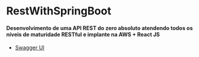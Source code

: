 # RestWithSpringBoot
#### Desenvolvimento de uma API REST do zero absoluto atendendo todos os níveis de maturidade RESTful e implante na AWS + React JS
- [Swagger UI](http://localhost:8080/swagger-ui.html)

